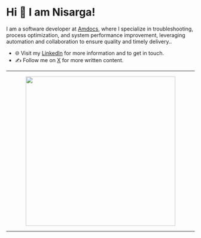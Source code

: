 
# Hi 👋 I am Nisarga! 
I am a software developer at [Amdocs](https://www.amdocs.com/), where I specialize in troubleshooting, process optimization, and system performance improvement, leveraging automation and collaboration to ensure quality and timely delivery..

- 🌐 Visit my [LinkedIn](https://www.linkedin.com/in/nisarga-ovhal/) for more information and to get in touch.
- ✍️ Follow me on [X](https://x.com/NisargaO) for more written content.

---

<p align="center">
  <img src="https://github-readme-stats.vercel.app/api?username=Nisarg-27&show_icons=true&theme=dark" width="400">
</p>

---
